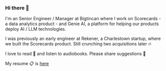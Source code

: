 ### Hi there 👋

I'm an Senior Engineer / Manager at Bigtincan where I work on Scorecards - a data analytics product - and Genie AI, a platform for helping our products deploy AI / LLM technologies.

I was previously an early engineer at Rekener, a Charlestown startup, where we built the Scorecards product. Still crunching two acquisitions later 🔥

I love to read 📖 and listen to audiobooks. Please share suggestions 🙂

My resume 📋 is [here](https://iangregson.xyz/blog/resume-november-2023.pdf)

<!--
**iangregson/iangregson** is a ✨ _special_ ✨ repository because its `README.md` (this file) appears on your GitHub profile.

Here are some ideas to get you started:

- 🔭 I’m currently working on ...
- 🌱 I’m currently learning ...
- 👯 I’m looking to collaborate on ...
- 🤔 I’m looking for help with ...
- 💬 Ask me about ...
- 📫 How to reach me: ...
- 😄 Pronouns: ...
- ⚡ Fun fact: ...
-->
